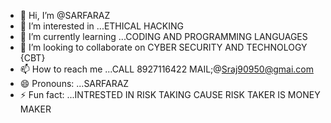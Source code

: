 - 👋 Hi, I’m @SARFARAZ
- 👀 I’m interested in ...ETHICAL HACKING
- 🌱 I’m currently learning ...CODING AND PROGRAMMING LANGUAGES 
- 💞️ I’m looking to collaborate on CYBER SECURITY AND TECHNOLOGY {CBT}
- 📫 How to reach me ...CALL 8927116422 MAIL;@Sraj90950@gmai.com
- 😄 Pronouns: ...SARFARAZ
- ⚡ Fun fact: ...INTRESTED IN RISK TAKING CAUSE RISK TAKER IS MONEY MAKER 

<!---
SRAJ90950/SRAJ90950 is a ✨ special ✨ repository because its `README.md` (this file) appears on your GitHub profile.
You can click the Preview link to take a look at your changes.
--->
